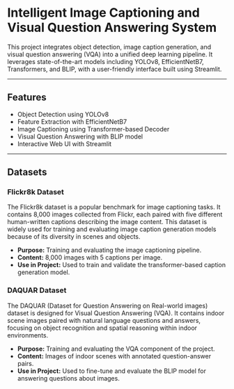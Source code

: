 # Intelligent Image Captioning and Visual Question Answering System

This project integrates object detection, image caption generation, and visual question answering (VQA) into a unified deep learning pipeline. It leverages state-of-the-art models including YOLOv8, EfficientNetB7, Transformers, and BLIP, with a user-friendly interface built using Streamlit.

---

## Features

- Object Detection using YOLOv8
- Feature Extraction with EfficientNetB7
- Image Captioning using Transformer-based Decoder
- Visual Question Answering with BLIP model
- Interactive Web UI with Streamlit

---
## Datasets

### Flickr8k Dataset

The Flickr8k dataset is a popular benchmark for image captioning tasks. It contains 8,000 images collected from Flickr, each paired with five different human-written captions describing the image content. This dataset is widely used for training and evaluating image caption generation models because of its diversity in scenes and objects.

- **Purpose:** Training and evaluating the image captioning pipeline.
- **Content:** 8,000 images with 5 captions per image.
- **Use in Project:** Used to train and validate the transformer-based caption generation model.

### DAQUAR Dataset

The DAQUAR (Dataset for Question Answering on Real-world images) dataset is designed for Visual Question Answering (VQA). It contains indoor scene images paired with natural language questions and answers, focusing on object recognition and spatial reasoning within indoor environments.

- **Purpose:** Training and evaluating the VQA component of the project.
- **Content:** Images of indoor scenes with annotated question-answer pairs.
- **Use in Project:** Used to fine-tune and evaluate the BLIP model for answering questions about images.
